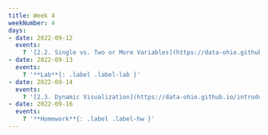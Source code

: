 ```yaml
---
title: Week 4
weekNumber: 4
days:
- date: 2022-09-12
  events:
    ? '[2.2. Single vs. Two or More Variables](https://data-ohio.github.io/introductory-data-science/2/2/2_2_charting_techniques.html)'
- date: 2022-09-13
  events:
    ? '**Lab**{: .label .label-lab }'
- date: 2022-09-14
  events:
    ? '[2.3. Dynamic Visualization](https://data-ohio.github.io/introductory-data-science/2/3/2_3_dynamic_plotting.html)'
- date: 2022-09-16
  events:
    ? '**Homework**{: .label .label-hw }'
---
```




